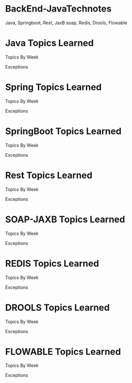# BackEnd-JavaTechnotes
Java, Springboot, Rest, JaxB soap, Redis, Drools, Flowable

# Java Topics Learned
Topics By Week

Exceptions

# Spring Topics Learned
Topics  By Week

Exceptions

# SpringBoot Topics Learned
Topics By Week

Exceptions

# Rest Topics Learned
Topics By Week

Exceptions

# SOAP-JAXB Topics Learned
Topics By Week

Exceptions

# REDIS Topics Learned
Topics By Week

Exceptions

# DROOLS Topics Learned
Topics By Week

Exceptions

# FLOWABLE Topics Learned
Topics By Week

Exceptions

